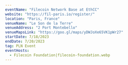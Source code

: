 ```yaml
---
eventName: "Filecoin Network Base at EthCC"
website: "https://fil-paris.io/register/"
location: "Paris, France"
venueName: "Le Son de la Terre"
venueAddress: "2 Port Montebello"
venueMapsLink: "https://goo.gl/maps/yDWJoXe65VK1pWr27"
startDate: 7/18/2023
endDate: 7/20/2023
tag: PLN Event
eventHosts:
  - Filecoin Foundation|filecoin-foundation.webp
---
```

